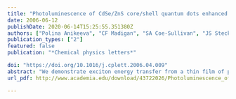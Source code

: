 ```yaml
---
title: "Photoluminescence of CdSe/ZnS core/shell quantum dots enhanced by energy transfer from a phosphorescent donor"
date: 2006-06-12
publishDate: 2020-06-14T15:25:55.351380Z
authors: ["Polina Anikeeva", "CF Madigan", "SA Coe-Sullivan", "JS Steckel", "MG Bawendi", "V Bulović"]
publication_types: ["2"]
featured: false
publication: "*Chemical physics letters*"

doi: "https://doi.org/10.1016/j.cplett.2006.04.009"
abstract: "We demonstrate exciton energy transfer from a thin film of phosphorescent dye fac tris(2-phenylpyridine) iridium (Ir(ppy)3) to a monolayer of colloidal CdSe/ZnS core/shell quantum dots (QDs). The energy transfer is manifested in time-resolved photoluminescence (PL) measurements as elongation of the QD PL time constant from 40 to 400 ns, and a concomitant 55% increase of time-integrated QD PL intensity. The observed PL dynamics are shown to be dominated by exciton diffusion within the Ir(ppy)3 film to the QD layer."
url_pdf: http://www.academia.edu/download/43722026/Photoluminescence_of_CdSeZnS_coreshell_q20160314-12081-1t8s489.pdf

---
```


